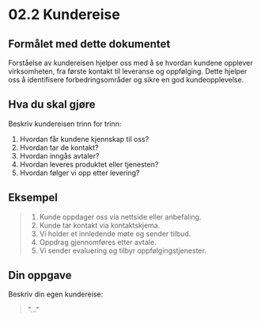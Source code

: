 # 02.2 Kundereise

## Formålet med dette dokumentet

Forståelse av kundereisen hjelper oss med å se hvordan kundene opplever virksomheten, fra første kontakt til leveranse og oppfølging. Dette hjelper oss å identifisere forbedringsområder og sikre en god kundeopplevelse.

## Hva du skal gjøre

Beskriv kundereisen trinn for trinn:
1. Hvordan får kundene kjennskap til oss?
2. Hvordan tar de kontakt?
3. Hvordan inngås avtaler?
4. Hvordan leveres produktet eller tjenesten?
5. Hvordan følger vi opp etter levering?

## Eksempel

> 1. Kunde oppdager oss via nettside eller anbefaling.
> 2. Kunde tar kontakt via kontaktskjema.
> 3. Vi holder et innledende møte og sender tilbud.
> 4. Oppdrag gjennomføres etter avtale.
> 5. Vi sender evaluering og tilbyr oppfølgingstjenester.

## Din oppgave

Beskriv din egen kundereise:

> "..."
